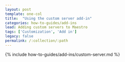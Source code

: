 ```yaml
---
layout: post
template: one-col
title:  "Using the custom server add-in"
categories: how-to-guides/add-ins
lead: Adding custom servers to Maestro
tags: ['Customization', 'Add in']
legacy: false
permalink: /:collection/:path
---
```


{% include how-to-guides/add-ins/custom-server.md %}